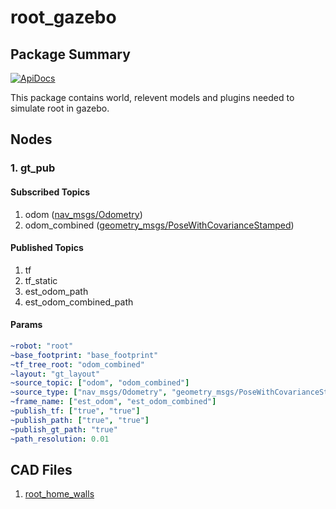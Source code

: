 # root_gazebo
## Package Summary

[![ApiDocs](https://readthedocs.org/projects/ansicolortags/badge/?version=latest)](https://root-org.github.io/root_gazebo/index.html)

This package contains world, relevent models and plugins needed to simulate root in gazebo.
## Nodes

### 1. gt_pub

#### Subscribed Topics
1. odom ([nav_msgs/Odometry](http://docs.ros.org/en/melodic/api/nav_msgs/html/msg/Odometry.html))
2. odom_combined ([geometry_msgs/PoseWithCovarianceStamped](http://docs.ros.org/en/melodic/api/geometry_msgs/html/msg/PoseWithCovarianceStamped.html))

#### Published Topics
1. tf
2. tf_static
3. est_odom_path
4. est_odom_combined_path

#### Params
```YAML
~robot: "root"
~base_footprint: "base_footprint"
~tf_tree_root: "odom_combined"
~layout: "gt_layout"
~source_topic: ["odom", "odom_combined"]
~source_type: ["nav_msgs/Odometry", "geometry_msgs/PoseWithCovarianceStamped"]
~frame_name: ["est_odom", "est_odom_combined"]
~publish_tf: ["true", "true"]
~publish_path: ["true", "true"]
~publish_gt_path: "true"
~path_resolution: 0.01
```
## CAD Files
1. [root_home_walls](https://cad.onshape.com/documents/1ba97690d0a1c133704d4455/w/76f740754467ef4f6a9192e8/e/b97d474cf5a4f5ae60470df4)
